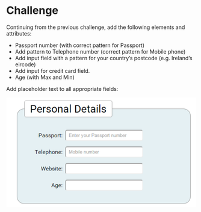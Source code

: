 # Challenge

Continuing from the previous challenge, add the following elements and attributes:

- Passport number (with correct pattern for Passport)
- Add pattern to Telephone number (correct pattern for Mobile phone)
- Add input field with a pattern for your country’s postcode (e.g. Ireland’s eircode)
- Add input for credit card field.
- Age (with Max and Min)

Add placeholder text to all appropriate fields:

![](imgs/13.png)



